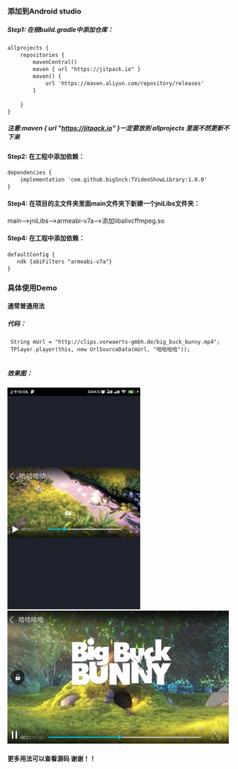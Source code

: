 ### 添加到Android studio<br>
##### Step1: 在根build.gradle中添加仓库：<br>

```
allprojects {
    repositories {
        mavenCentral()
        maven { url "https://jitpack.io" }
        maven() {
            url 'https://maven.aliyun.com/repository/releases'
        }

    }
}
```
##### 注意:maven { url "https://jitpack.io" }一定要放到 allprojects 里面不然更新不下来
#### Step2: 在工程中添加依赖：<br>
```
dependencies {
    implementation 'com.github.bigSnck:TVideoShowLibrary:1.0.0'
}
```
#### Step4: 在项目的主文件夹里面main文件夹下新建一个jniLibs文件夹：<br>
  main-->jniLibs-->armeabi-v7a-->添加libalivcffmpeg.so
  
#### Step4: 在工程中添加依赖：<br>
```
defaultConfig {
   ndk {abiFilters "armeabi-v7a"}
}
```

### 具体使用Demo<br>
#### 通常普通用法<br>
##### 代码：<br>
```
 String mUrl = "http://clips.vorwaerts-gmbh.de/big_buck_bunny.mp4";
 TPlayer.player(this, new UrlSourceData(mUrl, "哈哈哈哈"));
 
```
##### 效果图：<br>

<img src="https://github.com/bigSnck/TVideoShowLibrary/blob/master/image/video_1.jpg" width="300" height="500"/> 
<img src="https://github.com/bigSnck/TVideoShowLibrary/blob/master/image/video_2.jpg" width="500" height="300"/> 

#### 更多用法可以查看源码 谢谢！！ <br>
